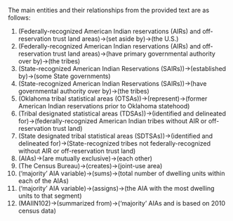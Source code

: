 The main entities and their relationships from the provided text are as follows:
1. (Federally-recognized American Indian reservations (AIRs) and off-reservation trust land areas)->(set aside by)->(the U.S.)
2. (Federally-recognized American Indian reservations (AIRs) and off-reservation trust land areas)->(have primary governmental authority over by)->(the tribes)
3. (State-recognized American Indian Reservations (SAIRs))->(established by)->(some State governments)
4. (State-recognized American Indian Reservations (SAIRs))->(have governmental authority over by)->(the tribes)
5. (Oklahoma tribal statistical areas (OTSAs))->(represent)->(former American Indian reservations prior to Oklahoma statehood)
6. (Tribal designated statistical areas (TDSAs))->(identified and delineated for)->(federally-recognized American Indian tribes without AIR or off-reservation trust land)
7. (State designated tribal statistical areas (SDTSAs))->(identified and delineated for)->(State-recognized tribes not federally-recognized without AIR or off-reservation trust land)
8. (AIAs)->(are mutually exclusive)->(each other)
9. (The Census Bureau)->(creates)->(joint-use area)
10. (‘majority’ AIA variable)->(sums)->(total number of dwelling units within each of the AIAs)
11. (‘majority’ AIA variable)->(assigns)->(the AIA with the most dwelling units to that segment)
12. (MAIIN102)->(summarized from)->(‘majority’ AIAs and is based on 2010 census data)